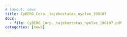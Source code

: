 ```yaml
---
# layout: news
title: CyBERG_Corp._tajekoztatas_nyelve_190107
docs:
  - file: CyBERG_Corp._tajekoztatas_nyelve_190107.pdf
categories: [news]
---
```

